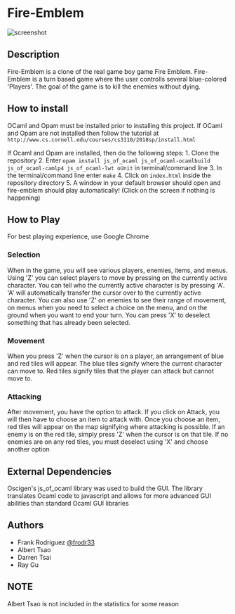 # Fire-Emblem

![screenshot](Sprites/screenshot.PNG)

## Description
Fire-Emblem is a clone of the real game boy game Fire Emblem. Fire-Emblem is a turn based game where the user controlls several blue-colored 'Players'. The goal of the game is to kill the enemies without dying.

## How to install
OCaml and Opam must be installed prior to installing this project. If OCaml and Opam are not installed then follow the
tutorial at `http://www.cs.cornell.edu/courses/cs3110/2018sp/install.html`

If Ocaml and Opam are installed, then do the following steps:
	1. Clone the repository
	2. Enter `opam install js_of_ocaml js_of_ocaml-ocamlbuild js_of_ocaml-camlp4 js_of_ocaml-lwt oUnit` in terminal/command line
	3. In the terminal/command line enter `make`
	4. Click on `index.html` inside the repository directory
	5. A window in your default browser should open and fire-emblem should play automatically! (Click on the screen if nothing is happening)

## How to Play
For best playing experience, use Google Chrome
### Selection
When in the game, you will see various players, enemies, items, and menus. Using 'Z' you can select players to move by pressing on the currently active character. You can tell who the currently active character is by pressing 'A'. 'A' will automatically transfer the cursor over to the currently active character. You can also use 'Z' on enemies to see their range of movement, on menus when you need to select a choice on the menu, and on the ground when you want to end your turn. You can press 'X' to deselect something that has already been selected.

### Movement
When you press 'Z' when the cursor is on a player, an arrangement of blue and red tiles will appear. The blue tiles signify where the current character can move to. Red tiles signify tiles that the player can attack but cannot move to.

### Attacking
After movement, you have the option to attack. If you click on Attack, you will then have to choose an item to attack with. Once you choose an item, red tiles will appear on the map signifying where attacking is possible. If an enemy is on the red tile, simply press 'Z' when the cursor is on that tile. If no enemies are on any red tiles, you must deselect using 'X' and choose another option

## External Dependencies
Oscigen's js_of_ocaml library was used to build the GUI. The library translates Ocaml code to javascript and allows for more advanced GUI abilities than standard Ocaml GUI libraries

## Authors
- Frank Rodriguez [@frodr33](https://github.com/frodr33)
- Albert Tsao
- Darren Tsai
- Ray Gu

## NOTE
Albert Tsao is not included in the statistics for some reason
